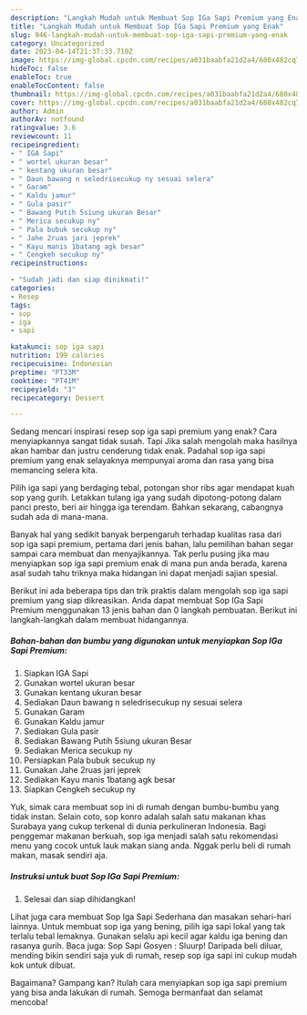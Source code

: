 ```yaml
---
description: "Langkah Mudah untuk Membuat Sop IGa Sapi Premium yang Enak"
title: "Langkah Mudah untuk Membuat Sop IGa Sapi Premium yang Enak"
slug: 946-langkah-mudah-untuk-membuat-sop-iga-sapi-premium-yang-enak
category: Uncategorized
date: 2023-04-14T21:37:33.710Z
image: https://img-global.cpcdn.com/recipes/a031baabfa21d2a4/680x482cq70/sop-iga-sapi-premium-foto-resep-utama.jpg
hideToc: false
enableToc: true
enableTocContent: false
thumbnail: https://img-global.cpcdn.com/recipes/a031baabfa21d2a4/680x482cq70/sop-iga-sapi-premium-foto-resep-utama.jpg
cover: https://img-global.cpcdn.com/recipes/a031baabfa21d2a4/680x482cq70/sop-iga-sapi-premium-foto-resep-utama.jpg
author: Admin
authorAv: notfound
ratingvalue: 3.6
reviewcount: 11
recipeingredient:
- " IGA Sapi"
- " wortel ukuran besar"
- " kentang ukuran besar"
- " Daun bawang n seledrisecukup ny sesuai selera"
- " Garam"
- " Kaldu jamur"
- " Gula pasir"
- " Bawang Putih 5siung ukuran Besar"
- " Merica secukup ny"
- " Pala bubuk secukup ny"
- " Jahe 2ruas jari jeprek"
- " Kayu manis 1batang agk besar"
- " Cengkeh secukup ny"
recipeinstructions:

- "Sudah jadi dan siap dinikmati!"
categories:
- Resep
tags:
- sop
- iga
- sapi

katakunci: sop iga sapi 
nutrition: 199 calories
recipecuisine: Indonesian
preptime: "PT33M"
cooktime: "PT41M"
recipeyield: "3"
recipecategory: Dessert

---
```



Sedang mencari inspirasi resep sop iga sapi premium yang enak? Cara menyiapkannya sangat tidak susah. Tapi Jika salah mengolah maka hasilnya akan hambar dan justru cenderung tidak enak. Padahal sop iga sapi premium yang enak selayaknya mempunyai aroma dan rasa yang bisa memancing selera kita.


Pilih iga sapi yang berdaging tebal, potongan shor ribs agar mendapat kuah sop yang gurih. Letakkan tulang iga yang sudah dipotong-potong dalam panci presto, beri air hingga iga terendam. Bahkan sekarang, cabangnya sudah ada di mana-mana.

Banyak hal yang sedikit banyak berpengaruh terhadap kualitas rasa dari sop iga sapi premium, pertama dari jenis bahan, lalu pemilihan bahan segar sampai cara membuat dan menyajikannya. Tak perlu pusing jika mau menyiapkan sop iga sapi premium enak di mana pun anda berada, karena asal sudah tahu triknya maka hidangan ini dapat menjadi sajian spesial.


Berikut ini ada beberapa tips dan trik praktis dalam mengolah sop iga sapi premium yang siap dikreasikan. Anda dapat membuat Sop IGa Sapi Premium menggunakan 13 jenis bahan dan 0 langkah pembuatan. Berikut ini langkah-langkah dalam membuat hidangannya.

<!--inarticleads1-->

##### Bahan-bahan dan bumbu yang digunakan untuk menyiapkan Sop IGa Sapi Premium:

1. Siapkan  IGA Sapi
1. Gunakan  wortel ukuran besar
1. Gunakan  kentang ukuran besar
1. Sediakan  Daun bawang n seledrisecukup ny sesuai selera
1. Gunakan  Garam
1. Gunakan  Kaldu jamur
1. Sediakan  Gula pasir
1. Sediakan  Bawang Putih 5siung ukuran Besar
1. Sediakan  Merica secukup ny
1. Persiapkan  Pala bubuk secukup ny
1. Gunakan  Jahe 2ruas jari jeprek
1. Sediakan  Kayu manis 1batang agk besar
1. Siapkan  Cengkeh secukup ny


Yuk, simak cara membuat sop ini di rumah dengan bumbu-bumbu yang tidak instan. Selain coto, sop konro adalah salah satu makanan khas Surabaya yang cukup terkenal di dunia perkulineran Indonesia. Bagi penggemar makanan berkuah, sop iga menjadi salah satu rekomendasi menu yang cocok untuk lauk makan siang anda. Nggak perlu beli di rumah makan, masak sendiri aja. 

<!--inarticleads2-->

##### Instruksi untuk buat Sop IGa Sapi Premium:


1. Selesai dan siap dihidangkan!

Lihat juga cara membuat Sop Iga Sapi Sederhana dan masakan sehari-hari lainnya. Untuk membuat sop iga yang bening, pilih iga sapi lokal yang tak terlalu tebal lemaknya. Gunakan selalu api kecil agar kaldu iga bening dan rasanya gurih. Baca juga: Sop Sapi Gosyen : Sluurp! Daripada beli diluar, mending bikin sendiri saja yuk di rumah, resep sop iga sapi ini cukup mudah kok untuk dibuat. 

Bagaimana? Gampang kan? Itulah cara menyiapkan sop iga sapi premium yang bisa anda lakukan di rumah. Semoga bermanfaat dan selamat mencoba!
